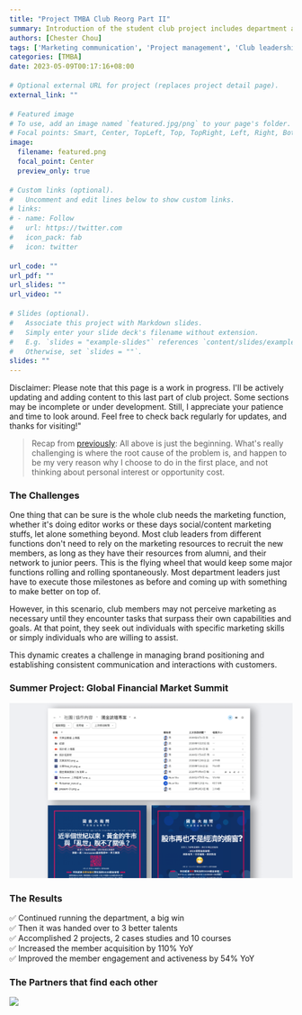 ```yaml
---
title: "Project TMBA Club Reorg Part II"
summary: Introduction of the student club project includes department and resource development, project management, etc.
authors: [Chester Chou]
tags: ['Marketing communication', 'Project management', 'Club leadership', 'Resource development']
categories: [TMBA]
date: 2023-05-09T00:17:16+08:00

# Optional external URL for project (replaces project detail page).
external_link: ""

# Featured image
# To use, add an image named `featured.jpg/png` to your page's folder.
# Focal points: Smart, Center, TopLeft, Top, TopRight, Left, Right, BottomLeft, Bottom, BottomRight.
image:
  filename: featured.png
  focal_point: Center
  preview_only: true

# Custom links (optional).
#   Uncomment and edit lines below to show custom links.
# links:
# - name: Follow
#   url: https://twitter.com
#   icon_pack: fab
#   icon: twitter

url_code: ""
url_pdf: ""
url_slides: ""
url_video: ""

# Slides (optional).
#   Associate this project with Markdown slides.
#   Simply enter your slide deck's filename without extension.
#   E.g. `slides = "example-slides"` references `content/slides/example-slides.md`.
#   Otherwise, set `slides = ""`.
slides: ""
---
```


Disclaimer: Please note that this page is a work in progress. I'll be actively updating and adding content to this last part of club project. Some sections may be incomplete or under development. Still, I appreciate your patience and time to look around. Feel free to check back regularly for updates, and thanks for visiting!"



> Recap from [previously](/project/tmba-1/): All above is just the beginning. What's really challenging is where the root cause of the problem is, and happen to be my very reason why I choose to do in the first place, and not thinking about personal interest or opportunity cost.


### **The Challenges**

One thing that can be sure is the whole club needs the marketing function, whether it's doing editor works or these days social/content marketing stuffs, let alone something beyond. Most club leaders from different functions don't need to rely on the marketing resources to recruit the new members, as long as they have their resources from alumni, and their network to junior peers. This is the flying wheel that would keep some major functions rolling and rolling spontaneously. Most department leaders just have to execute those milestones as before and coming up with something to make better on top of.  

However, in this scenario, club members may not perceive marketing as necessary until they encounter tasks that surpass their own capabilities and goals. At that point, they seek out individuals with specific marketing skills or simply individuals who are willing to assist.

This dynamic creates a challenge in managing brand positioning and establishing consistent communication and interactions with customers.

### **Summer Project: Global Financial Market Summit**

![](./image/p1.png)


### **The Results**

✅ Continued running the department, a big win <br>
✅ Then it was handed over to 3 better talents <br>
✅ Accomplished 2 projects, 2 cases studies and 10 courses <br>
✅ Increased the member acquisition by 110% YoY <br>
✅ Improved the member engagement and activeness by 54% YoY <br>




### **The Partners that find each other** 

![](./image/p2.png)